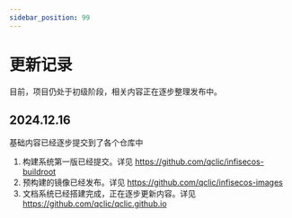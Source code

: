 ```yaml
---
sidebar_position: 99
---
```


# 更新记录

目前，项目仍处于初级阶段，相关内容正在逐步整理发布中。

## 2024.12.16

基础内容已经逐步提交到了各个仓库中
1. 构建系统第一版已经提交。详见 https://github.com/qclic/infisecos-buildroot
2. 预构建的镜像已经发布。详见 https://github.com/qclic/infisecos-images
3. 文档系统已经搭建完成，正在逐步更新内容。详见 https://github.com/qclic/qclic.github.io
